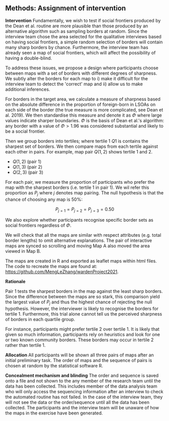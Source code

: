 ## Methods: Assignment of intervention

**Intervention**
Fundamentally, we wish to test if social frontiers produced by the Dean et al. routine are more plausible than those produced by an alternative algorithm such as sampling borders at random. Since the interview team chose the area selected for the qualitative interviews based on having social frontiers, a simple random selection of borders will contain many sharp borders by chance. Furthermore, the interview team has already seen a map of social frontiers, which will affect the possibility of having a double-blind.

To address these issues, we propose a design where participants choose between maps with a set of borders with different degrees of sharpness. We subtly alter the borders for each map to i) make it difficult for the interview team to detect the 'correct' map and ii) allow us to make additional inferences.

For borders in the target area, we calculate a measure of sharpness based on the absolute difference in the proportion of foreign-born in LSOAs on each side of the border (the true measure is more complicated, see Dean et al. 2019). We then standardise this measure and denote it as $\Phi$ where large values indicate sharper boundaries. $\Phi$ is the basis of Dean et al.'s algorithm: any border with a value of $\Phi > 1.96$ was considered substantial and likely to be a social frontier.

Then we group borders into tertiles; where tertile 1 $Q1$ is contains the sharpest set of borders. We then compare maps from each tertile against each other in pairs. For example, map pair $Q(1, 2)$ shows tertile 1 and 2.

- $Q(1, 2)$ (pair 1)
- $Q(1, 3)$ (pair 2)
- $Q(2, 3)$ (pair 3)


For each pair, we measure the proportion of participants who prefer the map with the sharpest borders (i.e. tertile 1 in pair 1). We wil refer this proportion as $P_j$ where $j$ denotes map pairing. The null hypothesis is that the chance of choosing any map is 50%:

$$P_{j=1} = P_{j=2} = P_{j=3} = 0.50$$

We also explore whether participants recognise specific border sets as social frontiers regardless of $\Phi$.

We will check that all the maps are similar with respect attributes (e.g. total border lengths) to omit alternative explanations. The pair of interactive maps are synced so scrolling and moving Map A also moved the area viewed in Map B.

The maps are created in R and exported as leaflet maps within html files. The code to recreate the maps are found at: https://github.com/MengLeZhang/wardenProject2021.


**Rationale**

Pair 1 tests the sharpest borders in the map against the least sharp borders. Since the difference between the maps are so stark, this comparison yield the largest value of $P_j$ and thus the highest chance of rejecting the null hypothesis. However, the interviewer is likely to recognise the borders for tertile 1. Furthermore, this trial alone cannot tell us the perceived sharpness of borders in each quartile group.

For instance, participants might prefer tertile 2 over tertile 1. It is likely that given so much information, participants rely on heuristics and look for one or two known community borders. These borders may occur in tertile 2 rather than tertile 1.

**Allocation**
All participants will be shown all three pairs of maps after an initial preliminary task. The order of maps and the sequence of pairs is chosen at random by the statistical software R.

**Concealment mechanism and blinding**
The order and sequence is saved onto a file and not shown to the any member of the research team until the data has been collected. This includes member of the data analysis team who will only access the sequencing information after an interview to check the automated routine has not failed. In the case of the interview team, they will not see the data or the order/sequence until all the data has been collected.
The participants and the interview team will be unaware of how the maps in the exercise have been generated.
